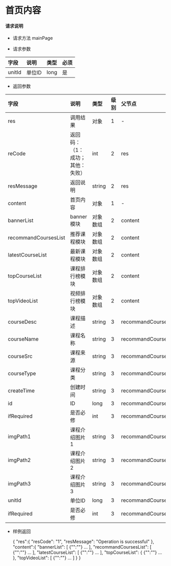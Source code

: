 # 首页内容

#### **请求说明**

* 请求方法 mainPage

* 请求参数

| 字段 | 说明 | 类型 | 必须 |
| :--- | :--- | :--- | :--- |
| unitId| 单位ID | long | 是 |

* 返回参数

| 字段 | 说明 | 类型 | 级别 | 父节点 |
| :--- | :--- | :--- | :--- | :--- |
| res | 调用结果 | 对象 | 1 | - |
| reCode | 返回码：（1：成功；其他：失败） | int | 2 | res |
| resMessage| 返回说明 | string | 2 | res |
| content| 首页内容 | 对象 | 1 | - |
| bannerList | banner模块 | 对象数组 | 2 | content |
| recommandCoursesList| 推荐课程模块 | 对象数组 | 2 | content |
| latestCourseList | 最新课程模块 | 对象数组 | 2 | content |
| topCourseList| 课程排行榜模块 | 对象数组 | 2 | content |
| topVideoList | 视频排行榜模块 | 对象数组 | 2 | content |
| courseDesc| 课程描述 | string | 3 | recommandCoursesList |
| courseName| 课程名称 | string | 3 | recommandCoursesList|
| courseSrc| 课程来源 | string | 3 | recommandCoursesList|
| courseType| 课程分类 | string | 3 | recommandCoursesList|
| createTime| 创建时间 | string | 3 | recommandCoursesList|
| id| ID | long | 3 | recommandCoursesList|
| ifRequired | 是否必修 | int | 3 | recommandCoursesList|
| imgPath1| 课程介绍图片1 | string | 3 | recommandCoursesList|
| imgPath2| 课程介绍图片2 | string | 3 | recommandCoursesList|
| imgPath3| 课程介绍图片3 | string | 3 | recommandCoursesList|
| unitId| 单位ID | long | 3 | recommandCoursesList|
| ifRequired | 是否必修 | int | 3 | recommandCoursesList|

* 样例返回
  
  {
    "res":{
            "resCode": "1", 
            "resMessage": "Operation is successful"
        },
    "content":{
       "bannerList":
       [
           {"":""}
           ...
       ],
       "recommandCoursesList":
       [
           {"":""}
           ...
       ],
       "latestCourseList":
       [
           {"":""}
           ...
       ],
       "topCourseList":
       {
           {"":""}
           ...
       },
       "topVideoList":
        [
           {"":""}
           ...
        ]
    } 
}

